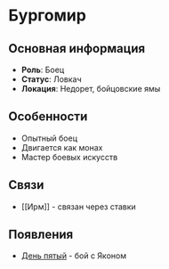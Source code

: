 # Бургомир

## Основная информация
- **Роль**: Боец
- **Статус**: Ловкач
- **Локация**: Недорет, бойцовские ямы

## Особенности
- Опытный боец
- Двигается как монах
- Мастер боевых искусств

## Связи
- [[Ирм]] - связан через ставки

## Появления
- [День пятый](obsidian://open?vault=Project%20LUX&file=%D0%9E%D1%82%D1%87%D0%B5%D1%82%D1%8B%2F%D0%94%D0%B5%D0%BD%D1%8C%20%D0%BF%D1%8F%D1%82%D1%8B%D0%B9) - бой с Яконом 